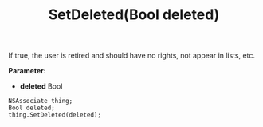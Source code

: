 ﻿---
uid: crmscript_ref_NSAssociate_SetDeleted
title: SetDeleted(Bool deleted)
intellisense: NSAssociate.SetDeleted
keywords: NSAssociate, GetDeleted
so.topic: reference
---

If true, the user is retired and should have no rights, not appear in lists, etc.

**Parameter:** 
 - **deleted** Bool

```crmscript
NSAssociate thing;
Bool deleted;
thing.SetDeleted(deleted);
```

